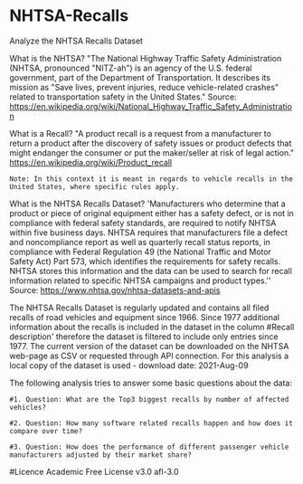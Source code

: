 # NHTSA-Recalls
Analyze the NHTSA Recalls Dataset

What is the NHTSA?
    "The National Highway Traffic Safety Administration (NHTSA, pronounced "NITZ-ah") 
    is an agency of the U.S. federal government, part of the Department of Transportation.
    It describes its mission as "Save lives, prevent injuries, reduce vehicle-related crashes"
    related to transportation safety in the United States."
     Source: https://en.wikipedia.org/wiki/National_Highway_Traffic_Safety_Administration

    
What is a Recall?
    "A product recall is a request from a manufacturer to return a product after the discovery of safety issues 
    or product defects that might endanger the consumer or put the maker/seller at risk of legal action."
    https://en.wikipedia.org/wiki/Product_recall
    
    Note: In this context it is meant in regards to vehicle recalls in the United States, where specific rules apply.
    
What is the NHTSA Recalls Dataset?
    'Manufacturers who determine that a product or piece of original equipment either has a safety defect, 
    or is not in compliance with federal safety standards, are required to notify NHTSA within five business days. 
    NHTSA requires that manufacturers file a defect and noncompliance report as well as quarterly recall status reports, 
    in compliance with Federal Regulation 49 (the National Traffic and Motor Safety Act) Part 573, 
    which identifies the requirements for safety recalls. NHTSA stores this information and the data can be used to search 
    for recall information related to specific NHTSA campaigns and product types.''
    Source: https://www.nhtsa.gov/nhtsa-datasets-and-apis


The NHTSA Recalls Dataset is regularly updated and contains all filed recalls of road vehicles and equipment since 1966.
Since 1977 additional information about the recalls is included in the dataset in the column #Recall description' therefore
the dataset is filtered to include only entries since 1977.
The current version of the dataset can be downloaded on the NHTSA web-page as CSV or requested through API connection.
For this analysis a local copy of the dataset is used - download date: 2021-Aug-09


The following analysis tries to answer some basic questions about the data:
    
    #1. Question: What are the Top3 biggest recalls by number of affected vehicles?
    
    #2. Question: How many software related recalls happen and how does it compare over time?
    
    #3. Question: How does the performance of different passenger vehicle manufacturers adjusted by their market share?


#Licence
Academic Free License v3.0	afl-3.0
